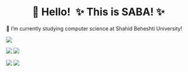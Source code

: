 <!-- Title -->
<h1 align="center" title="...and I'm happy to see you here :)">👋 Hello! ✨ This is SABA! ✨</h1>


🔭 I’m currently studying computer science at Shahid Beheshti University!

![](http://github-profile-summary-cards.vercel.app/api/cards/profile-details?username=sabamadadi&theme=apprentice)

![](http://github-profile-summary-cards.vercel.app/api/cards/repos-per-language?username=sabamadadi&theme=apprentice)   ![](http://github-profile-summary-cards.vercel.app/api/cards/most-commit-language?username=sabamadadi&theme=apprentice)

![](http://github-profile-summary-cards.vercel.app/api/cards/stats?username=sabamadadi&theme=apprentice)   ![](http://github-profile-summary-cards.vercel.app/api/cards/productive-time?username=sabamadadi&theme=apprentice&utcOffset=8)


<!--
**sabamadadi/sabamadadi** is a ✨ _special_ ✨ repository because its `README.md` (this file) appears on your GitHub profile.

Here are some ideas to get you started:

 🔭 I’m currently studying computer science at Shahid Beheshti University!
- 🌱 I’m currently learning ...
- 👯 I’m looking to collaborate on ...
- 🤔 I’m looking for help with ...
- 💬 Ask me about ...
- 📫 How to reach me: ...
- 😄 Pronouns: ...
- ⚡ Fun fact: ...
-->
